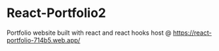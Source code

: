 # React-Portfolio2
Portfolio website built with react and react hooks
host @ https://react-portfolio-714b5.web.app/
